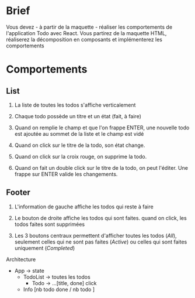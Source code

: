 # Brief

Vous devez - à partir de la maquette - réaliser les comportements de l'application Todo avec React.
Vous partirez de la maquette HTML, réaliserez la décomposition en composants et implémenterez les comportements

# Comportements

## List

1. La liste de toutes les todos s'affiche verticalement

2. Chaque todo possède un titre et un état (fait, à faire)

3. Quand on remplie le champ et que l'on frappe ENTER, une nouvelle todo est ajoutée au sommet de la liste et le champ est vidé

4. Quand on click sur le titre de la todo, son état change.

5. Quand on click sur la croix rouge, on supprime la todo.

6. Quand on fait un double click sur le titre de la todo, on peut l'éditer. Une frappe sur ENTER valide les changements.

## Footer

1. L'information de gauche affiche les todos qui reste à faire

2. Le bouton de droite affiche les todos qui sont faites. quand on click, les todos faites sont supprimées

3. Les 3 boutons centraux permettent d'afficher toutes les todos (_All_), seulement celles qui ne sont pas faites (_Active_) ou celles qui sont faites uniquement (_Completed_)

Architecture
- App -> state
    - TodoList -> toutes les todos
        - Todo -> ...[title, done] click
    - Info [nb todo done / nb todo ]